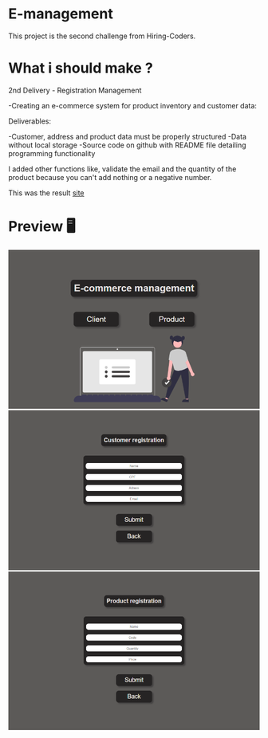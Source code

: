# E-management

This project is the second challenge from Hiring-Coders. 

# What i should make ?

2nd Delivery - Registration Management

-Creating an e-commerce system for product inventory and customer data:

Deliverables:

-Customer, address and product data must be properly structured
-Data without local storage
-Source code on github with README file detailing programming functionality

I added other functions like, validate the email and the quantity of the product because you can't add nothing or a negative number.

This was the result [site](https://e-management.netlify.app)

# Preview 🖥️

![fistImage](design/design1.png)
![secondImage](design/design2.png)
![thirdImage](design/design3.png)
